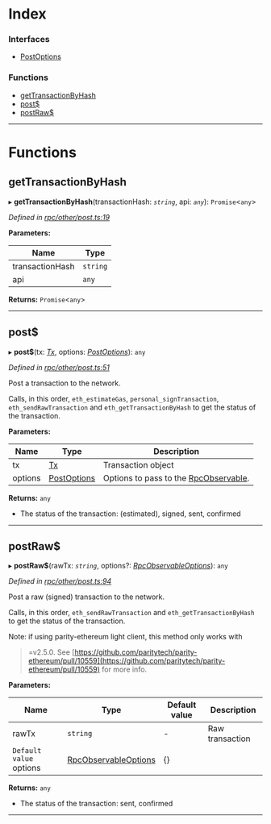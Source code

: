 

# Index

### Interfaces

* [PostOptions](../interfaces/_rpc_other_post_.postoptions.md)

### Functions

* [getTransactionByHash](_rpc_other_post_.md#gettransactionbyhash)
* [post$](_rpc_other_post_.md#post_)
* [postRaw$](_rpc_other_post_.md#postraw_)

---

# Functions

<a id="gettransactionbyhash"></a>

##  getTransactionByHash

▸ **getTransactionByHash**(transactionHash: *`string`*, api: *`any`*): `Promise`<`any`>

*Defined in [rpc/other/post.ts:19](https://github.com/paritytech/js-libs/blob/852e67c/packages/light.js/src/rpc/other/post.ts#L19)*

**Parameters:**

| Name | Type |
| ------ | ------ |
| transactionHash | `string` |
| api | `any` |

**Returns:** `Promise`<`any`>

___
<a id="post_"></a>

##  post$

▸ **post$**(tx: *[Tx](_types_.md#tx)*, options: *[PostOptions](../interfaces/_rpc_other_post_.postoptions.md)*): `any`

*Defined in [rpc/other/post.ts:51](https://github.com/paritytech/js-libs/blob/852e67c/packages/light.js/src/rpc/other/post.ts#L51)*

Post a transaction to the network.

Calls, in this order, `eth_estimateGas`, `personal_signTransaction`, `eth_sendRawTransaction` and `eth_getTransactionByHash` to get the status of the transaction.

**Parameters:**

| Name | Type | Description |
| ------ | ------ | ------ |
| tx | [Tx](_types_.md#tx) |  Transaction object |
| options | [PostOptions](../interfaces/_rpc_other_post_.postoptions.md) |  Options to pass to the [RpcObservable](../interfaces/_types_.rpcobservable.md). |

**Returns:** `any`
*   The status of the transaction: (estimated), signed, sent, confirmed

___
<a id="postraw_"></a>

##  postRaw$

▸ **postRaw$**(rawTx: *`string`*, options?: *[RpcObservableOptions](../interfaces/_types_.rpcobservableoptions.md)*): `any`

*Defined in [rpc/other/post.ts:94](https://github.com/paritytech/js-libs/blob/852e67c/packages/light.js/src/rpc/other/post.ts#L94)*

Post a raw (signed) transaction to the network.

Calls, in this order, `eth_sendRawTransaction` and `eth_getTransactionByHash` to get the status of the transaction.

Note: if using parity-ethereum light client, this method only works with

> \=v2.5.0. See [https://github.com/paritytech/parity-ethereum/pull/10559](https://github.com/paritytech/parity-ethereum/pull/10559) for more info.

**Parameters:**

| Name | Type | Default value | Description |
| ------ | ------ | ------ | ------ |
| rawTx | `string` | - |  Raw transaction |
| `Default value` options | [RpcObservableOptions](../interfaces/_types_.rpcobservableoptions.md) |  {} |

**Returns:** `any`
*   The status of the transaction: sent, confirmed

___

